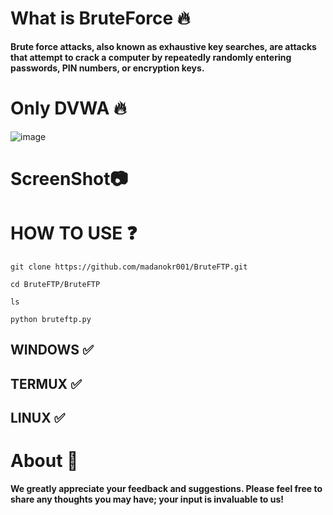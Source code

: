 # What is BruteForce 🔥
**Brute force attacks, also known as exhaustive key searches, are attacks that attempt to crack a computer by repeatedly randomly entering passwords, PIN numbers, or encryption keys.**

# Only DVWA 🔥
![image](https://github.com/user-attachments/assets/366cd35d-dc6b-4e69-95c1-025d51429ecd)

# ScreenShot📷

# HOW TO USE ❓
```
git clone https://github.com/madanokr001/BruteFTP.git
```
```
cd BruteFTP/BruteFTP
```
```
ls
```
```
python bruteftp.py
```

## WINDOWS ✅
## TERMUX ✅ 
## LINUX ✅ 

# About 🤑
**We greatly appreciate your feedback and suggestions. Please feel free to share any thoughts you may have; your input is invaluable to us!**

